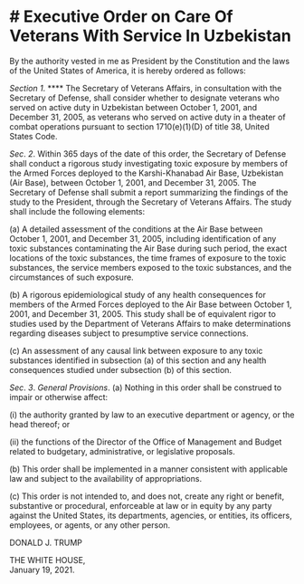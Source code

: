 # # Executive Order on Care Of Veterans With Service In Uzbekistan

By the authority vested in me as President by the Constitution and the laws of
the United States of America, it is hereby ordered as follows:

 _Section_ _1_. **** The Secretary of Veterans Affairs, in consultation with
the Secretary of Defense, shall consider whether to designate veterans who
served on active duty in Uzbekistan between October 1, 2001, and December 31,
2005, as veterans who served on active duty in a theater of combat operations
pursuant to section 1710(e)(1)(D) of title 38, United States Code.

 _Sec_. _2_. Within 365 days of the date of this order, the Secretary of
Defense shall conduct a rigorous study investigating toxic exposure by members
of the Armed Forces deployed to the Karshi-Khanabad Air Base, Uzbekistan (Air
Base), between October 1, 2001, and December 31, 2005. The Secretary of
Defense shall submit a report summarizing the findings of the study to the
President, through the Secretary of Veterans Affairs. The study shall include
the following elements:

(a) A detailed assessment of the conditions at the Air Base between October 1,
2001, and December 31, 2005, including identification of any toxic substances
contaminating the Air Base during such period, the exact locations of the
toxic substances, the time frames of exposure to the toxic substances, the
service members exposed to the toxic substances, and the circumstances of such
exposure.

(b) A rigorous epidemiological study of any health consequences for members of
the Armed Forces deployed to the Air Base between October 1, 2001, and
December 31, 2005. This study shall be of equivalent rigor to studies used by
the Department of Veterans Affairs to make determinations regarding diseases
subject to presumptive service connections.

(c) An assessment of any causal link between exposure to any toxic substances
identified in subsection (a) of this section and any health consequences
studied under subsection (b) of this section.

 _Sec_. _3_. _General Provisions_. (a) Nothing in this order shall be
construed to impair or otherwise affect:

(i) the authority granted by law to an executive department or agency, or the
head thereof; or

(ii) the functions of the Director of the Office of Management and Budget
related to budgetary, administrative, or legislative proposals.

(b) This order shall be implemented in a manner consistent with applicable law
and subject to the availability of appropriations.

(c) This order is not intended to, and does not, create any right or benefit,
substantive or procedural, enforceable at law or in equity by any party
against the United States, its departments, agencies, or entities, its
officers, employees, or agents, or any other person.

DONALD J. TRUMP

THE WHITE HOUSE,  
January 19, 2021.